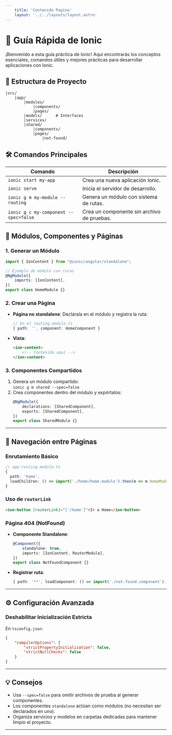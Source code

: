 ```yaml
---
    title: 'Contenido Pagina'
    layout: '../../layouts/layout.astro'
---
```


# 🚀 Guía Rápida de Ionic

¡Bienvenido a esta guía práctica de Ionic! Aquí encontrarás los conceptos esenciales, comandos útiles y mejores prácticas para desarrollar aplicaciones con Ionic.

## 📂 **Estructura de Proyecto**

```plaintext
|src/
    |app/
        |modules/
            |components/
            |pages/
        |models/      # Interfaces
        |services/
        |shared/
            |components/
            |pages/
                |not-found/
```

## 🛠 **Comandos Principales**

| Comando                               | Descripción                                |
| ------------------------------------- | ------------------------------------------ |
| `ionic start my-app`                  | Crea una nueva aplicación Ionic.           |
| `ionic serve`                         | Inicia el servidor de desarrollo.          |
| `ionic g m my-module --routing`       | Genera un módulo con sistema de rutas.     |
| `ionic g c my-component --spec=false` | Crea un componente sin archivo de pruebas. |

## 🧩 **Módulos, Componentes y Páginas**

### 1. **Generar un Módulo**

```typescript
import { IonContent } from "@ionic/angular/standalone";

// Ejemplo de módulo con rutas
@NgModule({
	imports: [IonContent],
})
export class HomeModule {}
```

### 2. **Crear una Página**

-   **Página no standalone**: Declárala en el módulo y registra la ruta:
    ```typescript
    // En el routing.module.ts
    { path: '', component: HomeComponent }
    ```
-   **Vista**:
    ```html
    <ion-content>
    	<!-- Contenido aquí -->
    </ion-content>
    ```

### 3. **Componentes Compartidos**

1. Genera un módulo compartido:  
   `ionic g m shared --spec=false`
2. Crea componentes dentro del módulo y expórtalos:
    ```typescript
    @NgModule({
    	declarations: [SharedComponent],
    	exports: [SharedComponent],
    })
    export class SharedModule {}
    ```

---

## 🔄 **Navegación entre Páginas**

### Enrutamiento Básico

```typescript
// app-routing.module.ts
{
  path: 'home',
  loadChildren: () => import('./home/home.module').then(m => m.HomeModule),
}
```

### Uso de `routerLink`

```html
<ion-button [routerLink]="['/home']">Ir a Home</ion-button>
```

### **Página 404 (NotFound)**

-   **Componente Standalone**:
    ```typescript
    @Component({
    	standalone: true,
    	imports: [IonContent, RouterModule],
    })
    export class NotFoundComponent {}
    ```
-   **Registrar ruta**:
    ```typescript
    { path: '**', loadComponent: () => import('./not-found.component').then(m => m.NotFoundComponent) }
    ```

---

## ⚙ **Configuración Avanzada**

### Deshabilitar Inicialización Estricta

En `tsconfig.json`:

```json
{
	"compilerOptions": {
		"strictPropertyInitialization": false,
		"strictNullChecks": false
	}
}
```

---

## 💡 **Consejos**

-   Usa `--spec=false` para omitir archivos de prueba al generar componentes.
-   Los componentes `standalone` actúan como módulos (no necesitan ser declarados en uno).
-   Organiza servicios y modelos en carpetas dedicadas para mantener limpio el proyecto.

---
